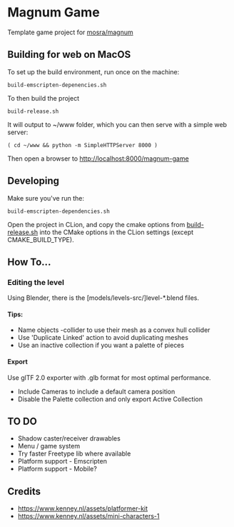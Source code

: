 # Magnum Game

Template game project for [mosra/magnum](/mosra/magnum)

## Building for web on MacOS

To set up the build environment, run once on the machine:

    build-emscripten-depenencies.sh

To then build the project

    build-release.sh

It will output to ~/www folder, which you can then serve with a simple web server:

    ( cd ~/www && python -m SimpleHTTPServer 8000 )

Then open a browser to [http://localhost:8000/magnum-game](http://localhost:8000/magnum-game)


## Developing

Make sure you've run the:

    build-emscripten-dependencies.sh

Open the project in CLion, and copy the cmake options from [build-release.sh](build-release.sh) into the CMake options in the CLion settings (except CMAKE_BUILD_TYPE).


## How To...

### Editing the level

Using Blender, there is the [models/levels-src/]level-*.blend files.

#### Tips:

 * Name objects -collider to use their mesh as a convex hull collider
 * Use 'Duplicate Linked' action to avoid duplicating meshes
 * Use an inactive collection if you want a palette of pieces 

#### Export

Use glTF 2.0 exporter with .glb format for most optimal performance.

 * Include Cameras to include a default camera position
 * Disable the Palette collection and only export Active Collection


## TO DO

* Shadow caster/receiver drawables
* Menu / game system
* Try faster Freetype lib where available
* Platform support - Emscripten 
* Platform support - Mobile? 

## Credits

* https://www.kenney.nl/assets/platformer-kit
* https://www.kenney.nl/assets/mini-characters-1